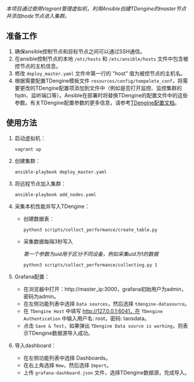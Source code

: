 

*本项目通过使用Vagrant管理虚拟机，利用Ansible创建TDengine的master节点并添加node节点进入集群。*

## 准备工作

1. 确保ansible控制节点和目标节点之间可以通过SSH通信。
2. 在ansible控制节点的本地 `/etc/hosts` 和 `/etc/ansible/hosts` 文件中包含被控节点的主机信息。
3. 修改 `deploy_master.yaml` 文件中第一行的 "host" 值为被控节点的主机名。
4. 根据需要配置TDengine模板文件 `resources/config/tempelete_conf`，将需要更改的TDengine配置项添加到文件中（例如是否打开监控、监控集群的fqdn、监听端口等）。Ansible在部署时将替换TDengine的配置文件中的这些参数。有关TDengine配置参数的更多信息，请参考[TDengine配置文档](https://docs.taosdata.com/reference/config)。

## 使用方法

1. 启动虚拟机：
   ```
   vagrant up
   ```

2. 创建集群：
   ```
   ansible-playbook deploy_master.yaml
   ```

3. 将远程节点加入集群：
   ```
   ansible-playbook add_nodes.yaml
   ```

4. 采集本机性能并写入TDengine：
   - 创建数据表： 
     ```
     python3 scripts/collect_performance/create_table.py
     ```
   - 采集数据每隔3秒写入

     *第一个参数为uid用于区分不同设备，例如采集uid为1的数据*
     ```
     python3 scripts/collect_performance/collecting.py 1
     ```

5. Grafana配置：
   - 在浏览器中打开：http://master_ip:3000，grafana初始用户为admin，密码为admin。
   - 在左侧功能列表中选择 `Data sources`，然后选择 `tdengine-datasource`。
   - 在 `TDengine Host` 中填写 http://127.0.0.1:6041，在 `TDengine Authentication` 中输入用户名: root，密码: taosdata。
   - 点击 `Save & Test`，如果弹出 `TDengine Data source is working`，则表示TDengine数据源导入成功。

6. 导入dashboard：
   - 在左侧功能列表中选择 Dashboards。
   - 在右上角选择 `New`，然后选择 `Import`。
   - 上传 `grafana-dashboard.json` 文件，选择TDengine数据源，完成导入。
